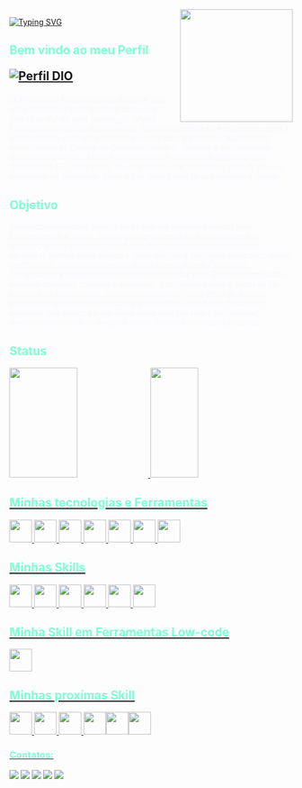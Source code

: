   
  <img src="https://png.pngtree.com/element_origin_min_pic/16/12/11/f102a7d102afee6fd3aad17a576b7d45.jpg" width="200" height="200" align="right"/> 
  
[![Typing SVG](https://readme-typing-svg.herokuapp.com?font=Fira+Code&size=29&pause=1000&color=7FFFD4&width=435&lines=Hello%2C+World)](https://git.io/typing-svg)
    
<h2>
<font color = "7FFFD4" > Bem vindo ao meu Perfil</font>

[![Perfil DIO](https://img.shields.io/badge/-Meu%20Perfil%20na%20DIO-30A3DC?style=for-the-badge)](https://web.dio.me/users/nandobraga78/)

</h2>
<p><font color="F8F8FF">
Oi meu nome Ernando Braga da Silva, sou um profissional multifacetado com uma paixão profunda pela tecnologia. 
Minha jornada começou na eletrotécnica, mas rapidamente se encaminhou para a programação após 
um encontro especial com algoritmos. Atualmente, estou cursando Ciência da Computação no 
6º período e sou talentoso desenvolvedor web. Estou estagiando na Prefeitura de Jaboatão dos Guararapes-PE, além disso, sou 
um apreciador de música gospel, sou um entusiasta do bem-estar físico e um devoto 
cristão que valoriza a família.
</font></p>
<h2>
<font color="7FFFD4">Objetivo</font>
</h2>
<p><font color="F8F8FF">Busco oportunidades desafiadoras que me permitam aplicar meu conhecimento e minha, 
paixão pela programação e habilidades em tecnologia para contribuir positivamente com projetos 
inovadores e aprimorar minhas competências. Meu objetivo é continuar crescendo como profissional, 
aproveitando minha sólida formação em Ciência da Computação e experiência como desenvolvedor web. 
Estou determinado a oferecer soluções criativas e eficientes, contribuindo para o sucesso da equipe e da organização, 
enquanto mantenho minha ética de trabalho, integridade e compromisso com a excelência. Além disso, busco um ambiente 
que valorize o equilíbrio entre vida pessoal e profissional, permitindo-me dedicar tempo à minha família e interesses pessoais.
</font></p>
<h2>
  <font color="7FFFD4">Status</font>
</h2>

<a href="https://github.com/N78braga">
<img width="49%" height="195px" src="https://github-readme-stats.vercel.app/api?username=N78braga&show_icons=true&theme=transparent&bg_color=013&hide_border=true&include_all_commits=true&count_private=true&icon_color=30A3DC&title_color=7FFFD4&text_color=FFF"/>
<img width="41%" height="195px" src="https://github-readme-stats.vercel.app/api/top-langs/?username=N78braga&layout=compact&bg_color=013&hide_border=true&title_color=7FFFD4&text_color=FFF"/>
<h2>
  <font color="7FFFD4">Minhas tecnologias e Ferramentas</font>
    <br>
 </h2>
<img src="https://cdn.jsdelivr.net/gh/devicons/devicon/icons/linux/linux-original.svg" width="40" height="40"/> <img src="https://cdn.jsdelivr.net/gh/devicons/devicon/icons/windows8/windows8-original.svg" width="40" height="40"/>  <img src="https://cdn.jsdelivr.net/gh/devicons/devicon/icons/git/git-plain.svg" width="40" height="40"/>  <img src="https://brandslogos.com/wp-content/uploads/images/large/github-octocat-logo.png" width="40" height="40"/> <img src="https://cdn.jsdelivr.net/gh/devicons/devicon/icons/vscode/vscode-original.svg" width="40" height="40"/> <img src="https://upload.wikimedia.org/wikipedia/commons/thumb/9/9c/IntelliJ_IDEA_Icon.svg/2048px-IntelliJ_IDEA_Icon.svg.png" width="40" height="40"/> 
<img src="https://cdn.freebiesupply.com/logos/large/2x/eclipse-11-logo-svg-vector.svg" width="40" height="40"/> 
<h2>
  <font color="7FFFD4">Minhas Skills</font>
</h2>
<img src="https://cdn.jsdelivr.net/gh/devicons/devicon/icons/java/java-original.svg" width="40" height="40"/> <img src="https://cdn.jsdelivr.net/gh/devicons/devicon/icons/python/python-original.svg" width="40" height="40"/> <img src="https://cdn.jsdelivr.net/gh/devicons/devicon/icons/html5/html5-plain.svg" width="40" height="40"/> <img src="https://cdn.jsdelivr.net/gh/devicons/devicon/icons/css3/css3-plain.svg" width="40" height="40"/> <img src="https://cdn.jsdelivr.net/gh/devicons/devicon/icons/javascript/javascript-plain.svg" width="40" height="40"/> <img src="https://cdn.jsdelivr.net/gh/devicons/devicon/icons/mysql/mysql-original.svg" width="40" height="40" />
<h2>
  <font color="7FFFD4"> Minha Skill em Ferramentas Low-code</font>
</h2>
<img src="https://pbs.twimg.com/profile_images/639430301/imgtwittersc_400x400.jpg" width="40" height="40"/>

<h2>
<font color="7FFFD4"> Minhas proxímas Skill </font>
</h2>
<img src="https://cdn.jsdelivr.net/gh/devicons/devicon/icons/spring/spring-original.svg" width="40" height="40"/> <img src="https://cdn.jsdelivr.net/gh/devicons/devicon/icons/bootstrap/bootstrap-original.svg" width="40" heigth="40"/> <img src="https://cdn.jsdelivr.net/gh/devicons/devicon/icons/nodejs/nodejs-plain.svg" width="40" height="40"/> <img src="https://cdn.jsdelivr.net/gh/devicons/devicon/icons/react/react-original.svg" width="40" height="40"/><img src="https://cdn.jsdelivr.net/gh/devicons/devicon/icons/typescript/typescript-original.svg" width="40" height="40"/><img src="https://cdn.jsdelivr.net/gh/devicons/devicon/icons/postgresql/postgresql-plain.svg" width="40" height="40"/>

<h3>
<font color="7FFFD4">Contatos:</font>
</h3>

<div>
<a href = "mailto:nandobraga78@gmail.com"><img src="https://img.shields.io/badge/Gmail-D14836?style=for-the-badge&logo=gmail&logoColor=white" target="_blank"></a>
<a href="https://www.linkedin.com/in/ernando-braga-da-silva-50a826146/" target="_blank"><img src="https://img.shields.io/badge/-LinkedIn-%230077B5?style=for-the-badge&logo=linkedin&logoColor=white"></a>   
<a href="https://wa.me/5581993509264" target="_blank"><img src="https://img.shields.io/badge/WhatsApp-25D366?style=for-the-badge&logo=whatsapp&logoColor=white"></a>
<a href="https://t.me/N78braga" target="_blank"><img src="https://img.shields.io/badge/Telegram-2CA5E0?style=for-the-badge&logo=telegram&logoColor=white"></a>
<a href="https://www.instagram.com/albino_marques01/" target="_blank">
<a href="https://discord.com/users/866037196611780638/"  target="_blank"><img src="https://img.shields.io/badge/Discord-2CA5E0?style=for-the-badge&logo=discord&logoColor=white"></a>
<a href="https://www.instagram.com/albino_marques01/" target="_blank">
</div>
<br>










